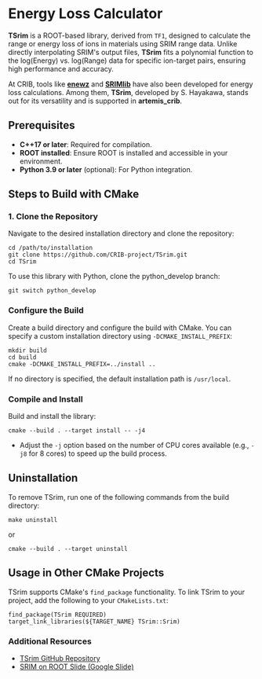 # Energy Loss Calculator

**TSrim** is a ROOT-based library, derived from `TF1`, designed to calculate the range or energy loss of ions in materials using SRIM range data.
Unlike directly interpolating SRIM's output files, **TSrim** fits a polynomial function to the log(Energy) vs. log(Range) data for specific ion-target pairs, ensuring high performance and accuracy.

At CRIB, tools like [**enewz**](https://github.com/CRIB-project/enewz) and [**SRIMlib**](https://github.com/CRIB-project/SRIMlib) have also been developed for energy loss calculations.
Among them, **TSrim**, developed by S. Hayakawa, stands out for its versatility and is supported in **artemis_crib**.

## Prerequisites

- **C++17 or later**: Required for compilation.
- **ROOT installed**: Ensure ROOT is installed and accessible in your environment.
- **Python 3.9 or later** (optional): For Python integration.

## Steps to Build with CMake

### 1. Clone the Repository

Navigate to the desired installation directory and clone the repository:

```shell
cd /path/to/installation
git clone https://github.com/CRIB-project/TSrim.git
cd TSrim
```

To use this library with Python, clone the python_develop branch:

```shell
git switch python_develop
```

### Configure the Build

Create a build directory and configure the build with CMake.
You can specify a custom installation directory using `-DCMAKE_INSTALL_PREFIX`:

```shell
mkdir build
cd build
cmake -DCMAKE_INSTALL_PREFIX=../install ..
```

If no directory is specified, the default installation path is `/usr/local`.

### Compile and Install

Build and install the library:

```shell
cmake --build . --target install -- -j4
```

- Adjust the `-j` option based on the number of CPU cores available (e.g., `-j8` for 8 cores) to speed up the build process.

## Uninstallation

To remove TSrim, run one of the following commands from the build directory:

```shell
make uninstall
```

or

```shell
cmake --build . --target uninstall
```

## Usage in Other CMake Projects

TSrim supports CMake's `find_package` functionality. To link TSrim to your project, add the following to your `CMakeLists.txt`:

```plaintext
find_package(TSrim REQUIRED)
target_link_libraries(${TARGET_NAME} TSrim::Srim)
```

### Additional Resources

- [TSrim GitHub Repository](https://github.com/CRIB-project/TSrim)
- [SRIM on ROOT Slide (Google Slide)](https://docs.google.com/presentation/d/1v2fcSzfREJnktkHS7z6tXroHQbBpR1BSlsRj4ryszQc/edit#slide=id.p)
